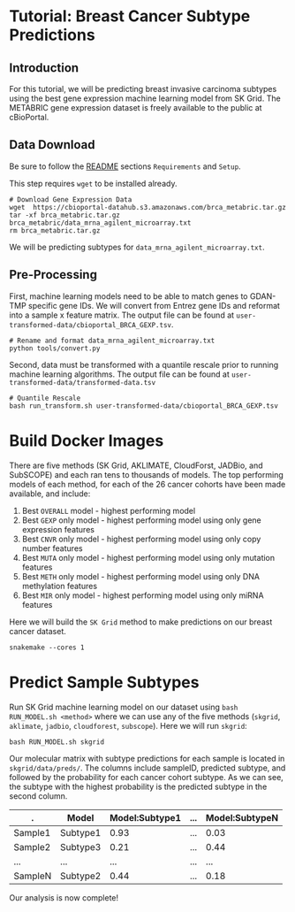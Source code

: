 # Tutorial: Breast Cancer Subtype Predictions
## Introduction
For this tutorial, we will be predicting breast invasive carcinoma subtypes using the best gene expression machine learning model from SK Grid. The METABRIC gene expression dataset is freely available to the public at cBioPortal.


## Data Download
Be sure to follow the [README](../README.md) sections `Requirements` and `Setup`.

This step requires `wget` to be installed already.
```
# Download Gene Expression Data
wget  https://cbioportal-datahub.s3.amazonaws.com/brca_metabric.tar.gz
tar -xf brca_metabric.tar.gz brca_metabric/data_mrna_agilent_microarray.txt
rm brca_metabric.tar.gz
```

We will be predicting subtypes for `data_mrna_agilent_microarray.txt`.


## Pre-Processing
First, machine learning models need to be able to match genes to GDAN-TMP specific gene IDs. We will convert from Entrez gene IDs and reformat into a sample x feature matrix. The output file can be found at `user-transformed-data/cbioportal_BRCA_GEXP.tsv`.
```
# Rename and format data_mrna_agilent_microarray.txt
python tools/convert.py
```

Second, data must be transformed with a quantile rescale prior to running machine learning algorithms. The output file can be found at `user-transformed-data/transformed-data.tsv`
```
# Quantile Rescale
bash run_transform.sh user-transformed-data/cbioportal_BRCA_GEXP.tsv
```


# Build Docker Images
There are five methods (SK Grid, AKLIMATE, CloudForst, JADBio, and SubSCOPE) and each ran tens to thousands of models. The top performing models of each method, for each of the 26 cancer cohorts have been made available, and include:

1. Best `OVERALL` model - highest performing model
2. Best `GEXP` only model - highest performing model using only gene expression features
3. Best `CNVR` only model - highest performing model using only copy number features
4. Best `MUTA` only model - highest performing model using only mutation features
5. Best `METH` only model - highest performing model using only DNA methylation features
6. Best `MIR` only model - highest performing model using only miRNA features

Here we will build the `SK Grid` method to make predictions on our breast cancer dataset.
```
snakemake --cores 1
```

# Predict Sample Subtypes
Run SK Grid machine learning model on our dataset using `bash RUN_MODEL.sh <method>` where we can use any of the five methods (`skgrid`, `aklimate`, `jadbio`, `cloudforest`, `subscope`). Here we will run `skgrid`:
```
bash RUN_MODEL.sh skgrid
```

Our molecular matrix with subtype predictions for each sample is located in `skgrid/data/preds/`. The columns include sampleID, predicted subtype, and followed by the probability for each cancer cohort subtype. As we can see, the subtype with the highest probability is the predicted subtype in the second column.

| .  | Model | Model:Subtype1 | ... | Model:SubtypeN |
|----|---|---| ---| ---|
| Sample1 | Subtype1 | 0.93 | ... | 0.03 |
| Sample2  | Subtype3 | 0.21 | ... | 0.44
| ...  | ... | ... | ... | ... |
| SampleN | Subtype2 | 0.44 | ... | 0.18 |

Our analysis is now complete!

